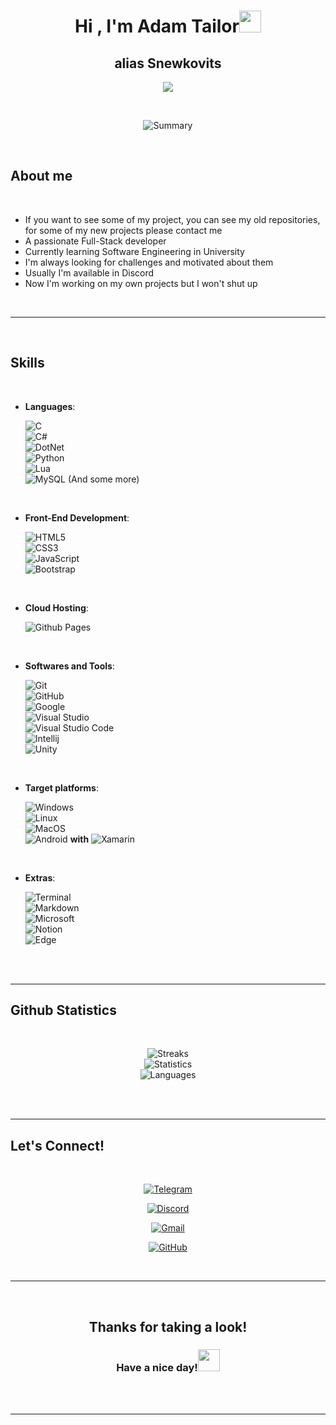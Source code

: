 <h1 align="center"><b>Hi , I'm Adam Tailor</b><img src="https://media.giphy.com/media/hvRJCLFzcasrR4ia7z/giphy.gif" width="35"></h1>
<h2 align="center">alias <b>Snewkovits</b> </h2>

<p align="center">
  <a href="https://github.com/DenverCoder1/readme-typing-svg"><img src="https://readme-typing-svg.herokuapp.com?font=Time+New+Roman&color=cyan&size=25&center=true&vCenter=true&width=600&height=100&lines=I'm+glad+to+see+you+there...;++;Software+Engineering+Student,;Active+Learner/Researcher,;Love+to+learn+new+stuffs..<3"></a>
</p>


<br>

<div align="center">

![Summary](https://github-profile-summary-cards.vercel.app/api/cards/profile-details?username=Snewkovits&theme=github_dark)
	
</div>

<br>

<h2><b>About me</b></h2>


<br>


- If you want to see some of my project, you can see my old repositories, for some of my new projects please contact me
- A passionate Full-Stack developer
- Currently learning Software Engineering in University
- I'm always looking for challenges and motivated about them
- Usually I'm available in Discord
- Now I'm working on my own projects but I won't shut up

<br>

---

<br>

<h2><b> Skills</b></h2>
<br>

<p align="center">

- **Languages**:
    
    ![C](https://img.shields.io/badge/C%20-%232370ED.svg?style=for-the-badge&logo=c&logoColor=white)<br>
    ![C#](https://img.shields.io/badge/C%23-239120?style=for-the-badge&logo=c-sharp&logoColor=white)<br>
    ![DotNet](https://img.shields.io/badge/.NET-5C2D91?style=for-the-badge&logo=.net&logoColor=white)<br>
    ![Python](https://img.shields.io/badge/Python%20-%2314354C.svg?style=for-the-badge&logo=python&logoColor=white)<br>
    ![Lua](https://img.shields.io/badge/Lua-2C2D72?style=for-the-badge&logo=lua&logoColor=white)<br>
    ![MySQL](https://img.shields.io/badge/MySQL-00000F?style=for-the-badge&logo=mysql&logoColor=white)
  (And some more)

<br>   
    
- **Front-End Development**:

   ![HTML5](https://img.shields.io/badge/HTML5%20-%23E34F26.svg?style=for-the-badge&logo=html5&logoColor=white)<br>
   ![CSS3](https://img.shields.io/badge/CSS%20-%231572B6.svg?style=for-the-badge&logo=css3&logoColor=white)<br>
   ![JavaScript](https://img.shields.io/badge/JavaScript%20-%23F7DF1E.svg?style=for-the-badge&logo=javascript&logoColor=black)<br>
   ![Bootstrap](https://img.shields.io/badge/Bootstrap-563D7C?style=for-the-badge&logo=bootstrap&logoColor=white)

<br>

- **Cloud Hosting**:

    ![Github Pages](https://img.shields.io/badge/GitHub%20Pages-%23327FC7.svg?style=for-the-badge&logo=github&logoColor=white)
    
<br>

- **Softwares and Tools**:

    ![Git](https://img.shields.io/badge/git-%23F05033.svg?style=for-the-badge&logo=git&logoColor=white)<br>
    ![GitHub](https://img.shields.io/badge/github-%23121011.svg?style=for-the-badge&logo=github&logoColor=white)<br>
    ![Google](https://img.shields.io/badge/google-%234285F4.svg?style=for-the-badge&logo=google&logoColor=white)<br>
    ![Visual Studio](https://img.shields.io/badge/Visual_Studio-5C2D91?style=for-the-badge&logo=visual%20studio&logoColor=white)<br>
    ![Visual Studio Code](https://img.shields.io/badge/Visual%20Studio%20Code-0078d7.svg?style=for-the-badge&logo=visual-studio-code&logoColor=white)<br>
    ![Intellij](https://img.shields.io/badge/IntelliJ_IDEA-000000.svg?style=for-the-badge&logo=intellij-idea&logoColor=white)<br>
    ![Unity](https://img.shields.io/badge/Unity-100000?style=for-the-badge&logo=unity&logoColor=white)

<br>

- **Target platforms**:

    ![Windows](https://img.shields.io/badge/Windows-0078D6?style=for-the-badge&logo=windows&logoColor=white)<br>
    ![Linux](https://img.shields.io/badge/Linux-FCC624?style=for-the-badge&logo=linux&logoColor=black)<br>
    ![MacOS](https://img.shields.io/badge/mac%20os-000000?style=for-the-badge&logo=apple&logoColor=white) <br>
    ![Android](https://img.shields.io/badge/Android-3DDC84?style=for-the-badge&logo=android&logoColor=white) **with** ![Xamarin](https://img.shields.io/badge/Xamarin-3498DB?style=for-the-badge&logo=xamarin&logoColor=white)

<br>

- **Extras**:

    ![Terminal](https://img.shields.io/badge/Terminal-%23054020?style=for-the-badge&logo=gnu-bash&logoColor=white)<br>
    ![Markdown](https://img.shields.io/badge/markdown-%23000000.svg?style=for-the-badge&logo=markdown&logoColor=white)<br>
    ![Microsoft](https://img.shields.io/badge/Microsoft-666666?style=for-the-badge&logo=microsoft&logoColor=white)<br>
    ![Notion](https://img.shields.io/badge/Notion-000000?style=for-the-badge&logo=notion&logoColor=white)<br>
    ![Edge](https://img.shields.io/badge/Microsoft_Edge-0078D7?style=for-the-badge&logo=Microsoft-edge&logoColor=white)


</p>

<br>
<br>

---

<h2><b> Github Statistics</b></h2>

<br>

<div align="center">

![Streaks](https://github-readme-streak-stats.herokuapp.com/?user=Snewkovits&theme=github_dark)<br>
![Statistics](https://github-readme-stats.vercel.app/api?username=Snewkovits&theme=github_dark)<br>
![Languages](https://github-readme-stats.vercel.app/api/top-langs/?username=Snewkovits&theme=github_dark)<br>
	
</div>

<br><br>

-----


<h2><b> Let's Connect!</b></h2>

<br>
<div align='center'>

	
<a href="https://t.me/snewkovits">
	
![Telegram](https://img.shields.io/badge/Telegram-2CA5E0?style=for-the-badge&logo=telegram&logoColor=white)
	
</a>
	
<a href="https://discordapp.com/users/313752666977337345">

![Discord](https://img.shields.io/badge/Discord-7289DA?style=for-the-badge&logo=discord&logoColor=white)

</a>
	
<a href="mailto:adam.szabo.915@gmail.com">

![Gmail](https://img.shields.io/badge/Gmail-D14836?style=for-the-badge&logo=gmail&logoColor=white)
	
</a>

<a href="https://github.com/Snewkovits">
	
![GitHub](https://img.shields.io/badge/github-%23121011.svg?style=for-the-badge&logo=github&logoColor=white)
	
</a>
	
	
</div>

<br>

---
<br>

<div align='center'>

## Thanks for taking a look!
### Have a nice day!<img src="https://media.giphy.com/media/hvRJCLFzcasrR4ia7z/giphy.gif" width="35">

</div>
<br>
<br>

---
